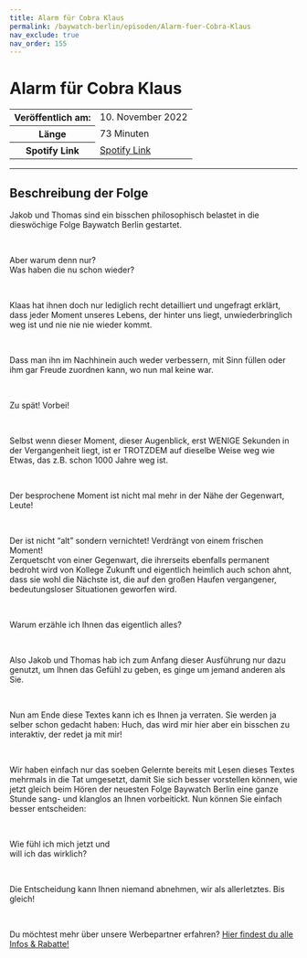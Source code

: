 ```yaml
---
title: Alarm für Cobra Klaus
permalink: /baywatch-berlin/episoden/Alarm-fuer-Cobra-Klaus
nav_exclude: true
nav_order: 155
---
```


# Alarm für Cobra Klaus
<table class="resp-table dcf-table dcf-table-responsive dcf-table-bordered dcf-table-striped dcf-w-100%">
                    <tbody>
                        <tr>
                            <th scope="row">Veröffentlich am:</th>
                            <td data-label="Veröffentlich am:">10. November 2022</td>
                        </tr>
                        <tr>
                            <th scope="row">Länge </th>
                            <td data-label="Länge ">73 Minuten</td>
                        </tr><tr>
                                <th scope="row">Spotify Link</th>
                                <td data-label="Spotify Link"><a href="https://open.spotify.com/episode/2ekTRxdODacYf1R0MK32mH">Spotify Link</a></td>
                            </tr></tbody>
                </table>

***

## Beschreibung der Folge

<div>
<p>Jakob und Thomas sind ein bisschen philosophisch belastet in die dieswöchige Folge Baywatch Berlin gestartet. </p><br/><p>Aber warum denn nur? <br/>Was haben die nu schon wieder? </p><br/><p>Klaas hat ihnen doch nur lediglich recht detailliert und ungefragt erklärt, dass jeder Moment unseres Lebens, der hinter uns liegt, unwiederbringlich weg ist und nie nie nie wieder kommt. </p><br/><p>Dass man ihn im Nachhinein auch weder verbessern, mit Sinn füllen oder ihm gar Freude zuordnen kann, wo nun mal keine war. </p><br/><p>Zu spät! Vorbei! </p><br/><p>Selbst wenn dieser Moment, dieser Augenblick, erst WENIGE Sekunden in der Vergangenheit liegt, ist er TROTZDEM auf dieselbe Weise weg wie Etwas, das z.B. schon 1000 Jahre weg ist.  </p><br/><p>Der besprochene Moment ist nicht mal mehr in der Nähe der Gegenwart, Leute! </p><br/><p>Der ist nicht “alt” sondern vernichtet! Verdrängt von einem frischen Moment!<br/>Zerquetscht von einer Gegenwart, die ihrerseits ebenfalls permanent bedroht wird von Kollege Zukunft und eigentlich heimlich auch schon ahnt, dass sie wohl die Nächste ist, die auf den großen Haufen vergangener, bedeutungsloser Situationen geworfen wird. </p><br/><p>Warum erzähle ich Ihnen das eigentlich alles? </p><br/><p>Also Jakob und Thomas hab ich zum Anfang dieser Ausführung nur dazu genutzt, um Ihnen das Gefühl zu geben, es ginge um jemand anderen als Sie. </p><br/><p>Nun am Ende diese Textes kann ich es Ihnen ja verraten. Sie werden ja selber schon gedacht haben: Huch, das wird mir hier aber ein bisschen zu interaktiv, der redet ja mit mir! </p><br/><p>Wir haben einfach nur das soeben Gelernte bereits mit Lesen dieses Textes mehrmals in die Tat umgesetzt, damit Sie sich besser vorstellen können, wie jetzt gleich beim Hören der neuesten Folge Baywatch Berlin eine ganze Stunde sang- und klanglos an Ihnen vorbeitickt. Nun können Sie einfach besser entscheiden: </p><br/><p>Wie fühl ich mich jetzt und <br/>will ich das wirklich? </p><br/><p>Die Entscheidung kann Ihnen niemand abnehmen, wir als allerletztes. Bis gleich!</p><br/><p>Du möchtest mehr über unsere Werbepartner erfahren? <a href="https://linktr.ee/BaywatchBerlin" rel="nofollow">Hier findest du alle Infos &amp; Rabatte!</a></p>  
</div>

